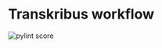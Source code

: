 Transkribus workflow
====================
![pylint score](https://mperlet.github.io/pybadge/badges/8.93.svg)
